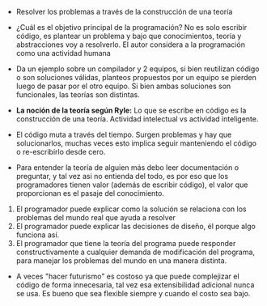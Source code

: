 - Resolver los problemas a través de la construcción de una teoría

- ¿Cuál es el objetivo principal de la programación? No es solo escribir código, es plantear un problema y bajo que conocimientos, teoría y abstracciones voy a resolverlo. El autor considera a la programación como una actividad humana

- Da un ejemplo sobre un compilador y 2 equipos, si bien reutilizan código o son soluciones válidas, planteos propuestos por un equipo se pierden luego de pasar por el otro equipo. Si bien ambas soluciones son funcionales, las teorías son distintas.

- **La noción de la teoría según Ryle:** Lo que se escribe en código es la construcción de una teoría. Actividad intelectual vs actividad inteligente.

- El código muta a través del tiempo. Surgen problemas y hay que solucionarlos, muchas veces esto implica seguir manteniendo el código o re-escribirlo desde cero.

- Para entender la teoría de alguien más debo leer documentación o preguntar, y tal vez asi no entienda del todo, es por eso que los programadores tienen valor (además de escribir código), el valor que proporcionan es el pasaje del conocimiento. 

1. El programador puede explicar como la solución se relaciona con los problemas del mundo real que ayuda a resolver
2. El programador puede explicar las decisiones de diseño, él porque algo funciona así. 
3. El programador que tiene la teoría del programa puede responder constructivamente a cualquier demanda de modificación del programa, para manejar los problemas del mundo en una manera distinta.

- A veces "hacer futurismo" es costoso ya que puede complejizar el código de forma innecesaria, tal vez esa extensibilidad adicional nunca se usa. Es bueno que sea flexible siempre y cuando el costo sea bajo. 